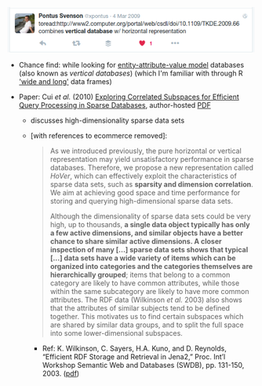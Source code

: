 ![](https://raw.githubusercontent.com/lmmx/shots/master/2016/Aug/pure-twitter-gold.png)

- Chance find: while looking for [entity-attribute-value model](https://en.wikipedia.org/wiki/Entity%E2%80%93attribute%E2%80%93value_model) databases (also known as _vertical databases_) (which I'm familiar with through R ['wide and long'](http://seananderson.ca/2013/10/19/reshape.html) data frames)

- Paper: Cui _et al._ (2010) [Exploring Correlated Subspaces for Efficient Query Processing in Sparse Databases](https://www.computer.org/csdl/trans/tk/2010/02/ttk2010020219-abs.html), author-hosted [PDF](http://net.pku.edu.cn/~cuibin/Papers/2010tkde.pdf)

  - discusses high-dimensionality sparse data sets
  - [with references to ecommerce removed]:

    > As we introduced previously, the pure horizontal or
vertical representation may yield unsatisfactory performance
in sparse databases. Therefore, we propose a new
representation called _HoVer_, which can effectively exploit
the characteristics of sparse data sets, such as __sparsity
and dimension correlation__. We aim at achieving good
space and time performance for storing and querying
high-dimensional sparse data sets.
    >
    > Although the dimensionality of sparse data sets could be
very high, up to thousands, __a single data object typically has
only a few active dimensions, and similar objects have a
better chance to share similar active dimensions. A closer
inspection of many [...] sparse data sets shows
that typical [...] data sets have a wide variety of
items which can be organized into categories and the
categories themselves are hierarchically grouped__; items that
belong to a common category are likely to have common
attributes, while those within the same subcategory are
likely to have more common attributes. The RDF data (Wilkinson _et al._ 2003)
also shows that the attributes of similar subjects tend to be
defined together. This motivates us to find certain subspaces
which are shared by similar data groups, and to split
the full space into some lower-dimensional subspaces.

      - Ref: K. Wilkinson, C. Sayers, H.A. Kuno, and D. Reynolds, “Efficient
RDF Storage and Retrieval in Jena2,” Proc. Int’l Workshop Semantic
Web and Databases (SWDB), pp. 131-150, 2003. ([pdf](http://www.hpl.hp.com/techreports/2003/HPL-2003-266.pdf))
